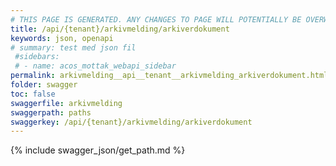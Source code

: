 ```yaml
---
# THIS PAGE IS GENERATED. ANY CHANGES TO PAGE WILL POTENTIALLY BE OVERWRITTEN.
title: /api/{tenant}/arkivmelding/arkiverdokument
keywords: json, openapi
# summary: test med json fil
 #sidebars: 
 # - name: acos_mottak_webapi_sidebar
permalink: arkivmelding__api__tenant__arkivmelding_arkiverdokument.html
folder: swagger
toc: false
swaggerfile: arkivmelding
swaggerpath: paths
swaggerkey: /api/{tenant}/arkivmelding/arkiverdokument
---
```

{% include swagger_json/get_path.md %}

